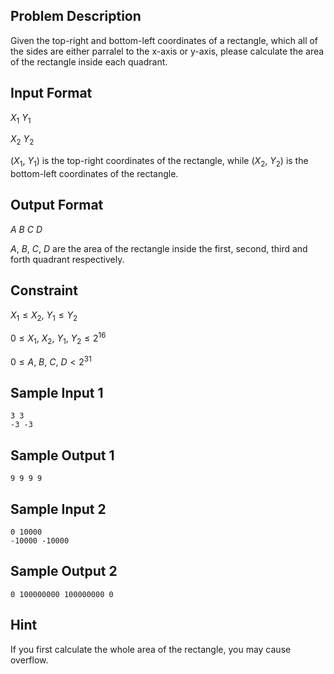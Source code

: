 ## Problem Description ##

Given the top-right and bottom-left coordinates of a rectangle, which all of the sides are either parralel to the x-axis or y-axis, please calculate the area of the rectangle inside each quadrant.

## Input Format ##

$X_{1}\text{ }Y_{1}$

$X_{2}\text{ }Y_{2}$

($X_{1}\text{, }Y_{1}$) is the top-right coordinates of the rectangle, while ($X_{2}\text{, }Y_{2}$) is the bottom-left coordinates of the rectangle.

## Output Format ##

$A\text{ }B\text{ }C\text{ }D$

$A\text{, }B\text{, }C\text{, }D$ are the area of the rectangle inside the first, second, third and forth quadrant respectively.

## Constraint ##

$X_{1} \leq X_{2}\text{, }Y_{1} \leq Y_{2}$

$0 \leq X_{1}\text{, }X_{2}\text{, }Y_{1}\text{, }Y_{2} \leq 2^{16}$

$0 \leq A\text{, }B\text{, }C\text{, }D < 2^{31}$

## Sample Input 1 ##

```
3 3
-3 -3
```

## Sample Output 1 ##

```
9 9 9 9
```

## Sample Input 2 ##

```
0 10000
-10000 -10000
```

## Sample Output 2 ##

```
0 100000000 100000000 0
```

## Hint ##

If you first calculate the whole area of the rectangle, you may cause overflow.
